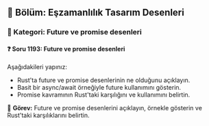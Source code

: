 ## 📘 Bölüm: Eşzamanlılık Tasarım Desenleri  
### 🔹 Kategori: Future ve promise desenleri  
#### ❓ Soru 1193: Future ve promise desenleri

Aşağıdakileri yapınız:

- Rust'ta future ve promise desenlerinin ne olduğunu açıklayın.
- Basit bir async/await örneğiyle future kullanımını gösterin.
- Promise kavramının Rust'taki karşılığını ve kullanımını belirtin.

🔧 **Görev:** Future ve promise desenlerini açıklayın, örnekle gösterin ve Rust'taki karşılıklarını belirtin.

